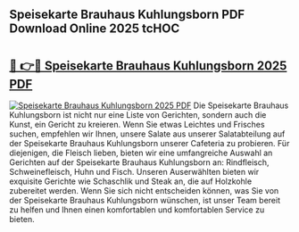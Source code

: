 ## Speisekarte Brauhaus Kuhlungsborn PDF Download Online 2025 tcHOC

# <h2><a href="http://gc7rnq.nevu.top/?p=Speisekarte+Brauhaus+Kuhlungsborn">🔗 👉🔴 Speisekarte Brauhaus Kuhlungsborn 2025 PDF</a></h2>

[![Speisekarte Brauhaus Kuhlungsborn 2025 PDF](https://i.imgur.com/dBaPXMq.png)](http://gc7rnq.nevu.top/?p=Speisekarte+Brauhaus+Kuhlungsborn)
Die Speisekarte Brauhaus Kuhlungsborn ist nicht nur eine Liste von Gerichten, sondern auch die Kunst, ein Gericht zu kreieren. Wenn Sie etwas Leichtes und Frisches suchen, empfehlen wir Ihnen, unsere Salate aus unserer Salatabteilung auf der Speisekarte Brauhaus Kuhlungsborn unserer Cafeteria zu probieren. Für diejenigen, die Fleisch lieben, bieten wir eine umfangreiche Auswahl an Gerichten auf der Speisekarte Brauhaus Kuhlungsborn an: Rindfleisch, Schweinefleisch, Huhn und Fisch. Unseren Auserwählten bieten wir exquisite Gerichte wie Schaschlik und Steak an, die auf Holzkohle zubereitet werden. Wenn Sie sich nicht entscheiden können, was Sie von der Speisekarte Brauhaus Kuhlungsborn wünschen, ist unser Team bereit zu helfen und Ihnen einen komfortablen und komfortablen Service zu bieten.
